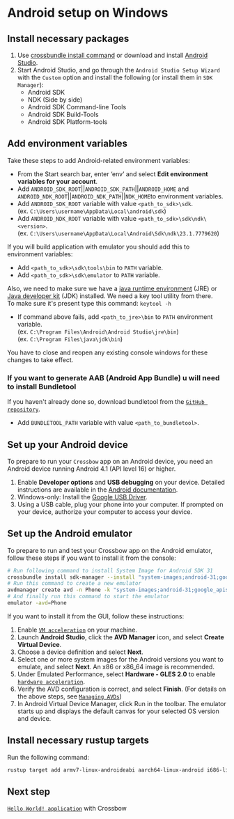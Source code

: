 # Android setup on Windows

## Install necessary packages

1. Use [crossbundle install command](https://github.com/dodorare/crossbow/blob/main/docs/crossbundle-install-command.md) or download and install [Android Studio](https://developer.android.com/studio).
2. Start Android Studio, and go through the `Android Studio Setup Wizard` with the `Custom` option and install the following (or install them in `SDK Manager`):
   - Android SDK
   - NDK (Side by side)
   - Android SDK Command-line Tools
   - Android SDK Build-Tools
   - Android SDK Platform-tools

## Add environment variables

Take these steps to add Android-related environment variables:

- From the Start search bar, enter ‘env’ and select **Edit environment variables for your account**.
- Add `ANDROID_SDK_ROOT`||`ANDROID_SDK_PATH`||`ANDROID_HOME` and `ANDROID_NDK_ROOT`||`ANDROID_NDK_PATH`||`NDK_HOME`to environment variables.
- Add `ANDROID_SDK_ROOT` variable with value `<path_to_sdk>\sdk`.<br/>(ex. `C:\Users\username\AppData\Local\android\sdk`)
- Add `ANDROID_NDK_ROOT` variable with value `<path_to_sdk>\sdk\ndk\<version>`.<br/>(ex. `C:\Users\username\AppData\Local\Android\Sdk\ndk\23.1.7779620`)

If you will build application with emulator you should add this to environment variables:

- Add `<path_to_sdk>\sdk\tools\bin` to `PATH` variable.
- Add `<path_to_sdk>\sdk\emulator` to `PATH` variable.

Also, we need to make sure we have a [java runtime environment](https://www.oracle.com/java/technologies/downloads/) (JRE) or [Java developer kit](https://www.oracle.com/java/technologies/downloads/) (JDK) installed. We need a key tool utility from there. <br/>
To make sure it's present type this command: `keytool -h`

- If command above fails, add `<path_to_jre>\bin` to `PATH` environment variable.<br/>(ex. `C:\Program Files\Android\Android Studio\jre\bin`) <br/>(ex. `C:\Program Files\java\jdk\bin`)


You have to close and reopen any existing console windows for these changes to take effect.

### If you want to generate AAB (Android App Bundle) u will need to install Bundletool

If you haven't already done so, download bundletool from the [`GitHub repository`](https://github.com/google/bundletool/releases).

- Add `BUNDLETOOL_PATH` variable with value `<path_to_bundletool>`.

## Set up your Android device

To prepare to run your `Crossbow` app on an Android device, you need an Android device running Android 4.1 (API level 16) or higher.

1. Enable **Developer options** and **USB debugging** on your device. Detailed instructions are available in the [Android documentation](https://developer.android.com/studio/debug/dev-options).
2. Windows-only: Install the [Google USB Driver](https://developer.android.com/studio/run/win-usb).
3. Using a USB cable, plug your phone into your computer. If prompted on your device, authorize your computer to access your device.

## Set up the Android emulator

To prepare to run and test your Crossbow app on the Android emulator, follow these steps if you want to install it from the console:

```sh
# Run following command to install System Image for Android SDK 31
crossbundle install sdk-manager --install "system-images;android-31;google_apis;x86_64"
# Run this command to create a new emulator
avdmanager create avd -n Phone -k "system-images;android-31;google_apis;x86_64"
# And finally run this command to start the emulator
emulator -avd=Phone
```

If you want to install it from the GUI, follow these instructions:

1. Enable [`VM acceleration`](https://developer.android.com/studio/run/emulator-acceleration) on your machine.
2. Launch **Android Studio**, click the **AVD Manager** icon, and select **Create Virtual Device**.
3. Choose a device definition and select **Next**.
4. Select one or more system images for the Android versions you want to emulate, and select **Next**. An x86 or x86_64 image is recommended.
5. Under Emulated Performance, select **Hardware - GLES 2.0** to enable [`hardware acceleration`](https://developer.android.com/studio/run/emulator-acceleration).
6. Verify the AVD configuration is correct, and select **Finish**. (For details on the above steps, see [`Managing AVDs`](https://developer.android.com/studio/run/managing-avds))
7. In Android Virtual Device Manager, click Run in the toolbar. The emulator starts up and displays the default canvas for your selected OS version and device.

## Install necessary rustup targets

Run the following command:

```sh
rustup target add armv7-linux-androideabi aarch64-linux-android i686-linux-android x86_64-linux-android
```

## Next step

[`Hello World! application`](https://github.com/dodorare/crossbow/wiki/Hello-World!) with Crossbow
